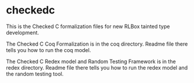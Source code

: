 # checkedc
This is the Checked C formalization files for new RLBox tainted type development. 

The Checked C Coq Formalization is in the coq directory. Readme file there tells you how to run the coq model.

The Checked C Redex model and Random Testing Framework is in the redex directory. Readme file there tells you how to run the redex model and the random testing tool.
